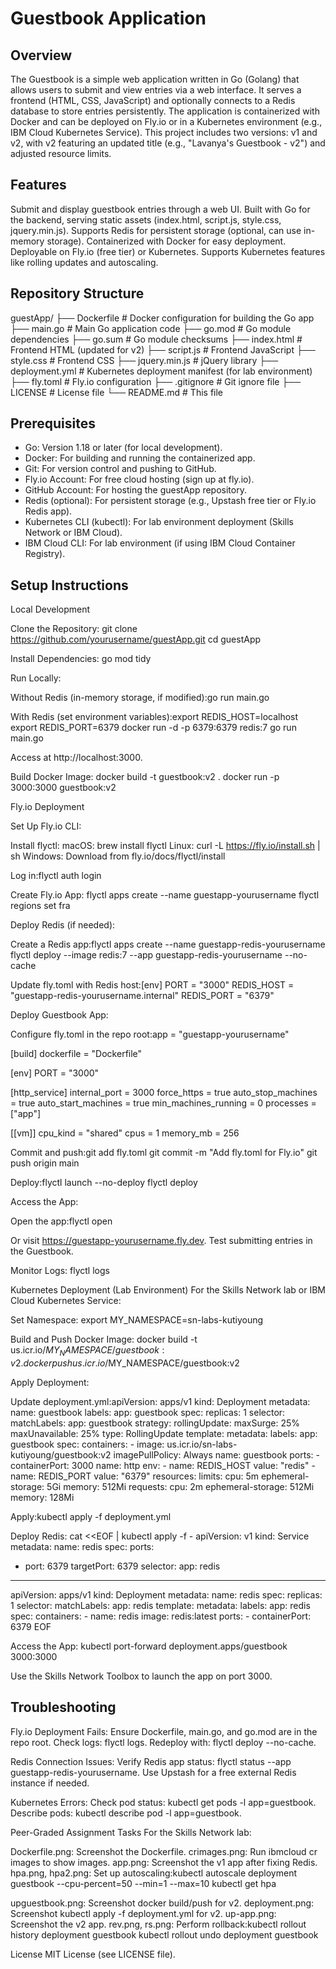 # Guestbook Application
## Overview
The Guestbook is a simple web application written in Go (Golang) that allows users to submit and view entries via a web interface. It serves a frontend (HTML, CSS, JavaScript) and optionally connects to a Redis database to store entries persistently. The application is containerized with Docker and can be deployed on Fly.io or in a Kubernetes environment (e.g., IBM Cloud Kubernetes Service). This project includes two versions: v1 and v2, with v2 featuring an updated title (e.g., "Lavanya's Guestbook - v2") and adjusted resource limits.
## Features

Submit and display guestbook entries through a web UI.
Built with Go for the backend, serving static assets (index.html, script.js, style.css, jquery.min.js).
Supports Redis for persistent storage (optional, can use in-memory storage).
Containerized with Docker for easy deployment.
Deployable on Fly.io (free tier) or Kubernetes.
Supports Kubernetes features like rolling updates and autoscaling.

## Repository Structure
guestApp/
├── Dockerfile        # Docker configuration for building the Go app
├── main.go           # Main Go application code
├── go.mod            # Go module dependencies
├── go.sum            # Go module checksums
├── index.html        # Frontend HTML (updated for v2)
├── script.js         # Frontend JavaScript
├── style.css         # Frontend CSS
├── jquery.min.js     # jQuery library
├── deployment.yml    # Kubernetes deployment manifest (for lab environment)
├── fly.toml          # Fly.io configuration
├── .gitignore        # Git ignore file
├── LICENSE           # License file
└── README.md         # This file

## Prerequisites

- Go: Version 1.18 or later (for local development).
- Docker: For building and running the containerized app.
- Git: For version control and pushing to GitHub.
- Fly.io Account: For free cloud hosting (sign up at fly.io).
- GitHub Account: For hosting the guestApp repository.
- Redis (optional): For persistent storage (e.g., Upstash free tier or Fly.io Redis app).
- Kubernetes CLI (kubectl): For lab environment deployment (Skills Network or IBM Cloud).
- IBM Cloud CLI: For lab environment (if using IBM Cloud Container Registry).

## Setup Instructions
Local Development

Clone the Repository:
git clone https://github.com/yourusername/guestApp.git
cd guestApp


Install Dependencies:
go mod tidy


Run Locally:

Without Redis (in-memory storage, if modified):go run main.go


With Redis (set environment variables):export REDIS_HOST=localhost
export REDIS_PORT=6379
docker run -d -p 6379:6379 redis:7
go run main.go


Access at http://localhost:3000.


Build Docker Image:
docker build -t guestbook:v2 .
docker run -p 3000:3000 guestbook:v2



Fly.io Deployment

Set Up Fly.io CLI:

Install flyctl:
macOS: brew install flyctl
Linux: curl -L https://fly.io/install.sh | sh
Windows: Download from fly.io/docs/flyctl/install


Log in:flyctl auth login




Create Fly.io App:
flyctl apps create --name guestapp-yourusername
flyctl regions set fra


Deploy Redis (if needed):

Create a Redis app:flyctl apps create --name guestapp-redis-yourusername
flyctl deploy --image redis:7 --app guestapp-redis-yourusername --no-cache


Update fly.toml with Redis host:[env]
  PORT = "3000"
  REDIS_HOST = "guestapp-redis-yourusername.internal"
  REDIS_PORT = "6379"




Deploy Guestbook App:

Configure fly.toml in the repo root:app = "guestapp-yourusername"

[build]
  dockerfile = "Dockerfile"

[env]
  PORT = "3000"

[http_service]
  internal_port = 3000
  force_https = true
  auto_stop_machines = true
  auto_start_machines = true
  min_machines_running = 0
  processes = ["app"]

[[vm]]
  cpu_kind = "shared"
  cpus = 1
  memory_mb = 256


Commit and push:git add fly.toml
git commit -m "Add fly.toml for Fly.io"
git push origin main


Deploy:flyctl launch --no-deploy
flyctl deploy




Access the App:

Open the app:flyctl open


Or visit https://guestapp-yourusername.fly.dev.
Test submitting entries in the Guestbook.


Monitor Logs:
flyctl logs



Kubernetes Deployment (Lab Environment)
For the Skills Network lab or IBM Cloud Kubernetes Service:

Set Namespace:
export MY_NAMESPACE=sn-labs-kutiyoung


Build and Push Docker Image:
docker build -t us.icr.io/$MY_NAMESPACE/guestbook:v2 .
docker push us.icr.io/$MY_NAMESPACE/guestbook:v2


Apply Deployment:

Update deployment.yml:apiVersion: apps/v1
kind: Deployment
metadata:
  name: guestbook
  labels:
    app: guestbook
spec:
  replicas: 1
  selector:
    matchLabels:
      app: guestbook
  strategy:
    rollingUpdate:
      maxSurge: 25%
      maxUnavailable: 25%
    type: RollingUpdate
  template:
    metadata:
      labels:
        app: guestbook
    spec:
      containers:
      - image: us.icr.io/sn-labs-kutiyoung/guestbook:v2
        imagePullPolicy: Always
        name: guestbook
        ports:
        - containerPort: 3000
          name: http
        env:
        - name: REDIS_HOST
          value: "redis"
        - name: REDIS_PORT
          value: "6379"
        resources:
          limits:
            cpu: 5m
            ephemeral-storage: 5Gi
            memory: 512Mi
          requests:
            cpu: 2m
            ephemeral-storage: 512Mi
            memory: 128Mi


Apply:kubectl apply -f deployment.yml




Deploy Redis:
cat <<EOF | kubectl apply -f -
apiVersion: v1
kind: Service
metadata:
  name: redis
spec:
  ports:
  - port: 6379
    targetPort: 6379
  selector:
    app: redis
---
apiVersion: apps/v1
kind: Deployment
metadata:
  name: redis
spec:
  replicas: 1
  selector:
    matchLabels:
      app: redis
  template:
    metadata:
      labels:
        app: redis
    spec:
      containers:
      - name: redis
        image: redis:latest
        ports:
        - containerPort: 6379
EOF


Access the App:
kubectl port-forward deployment.apps/guestbook 3000:3000


Use the Skills Network Toolbox to launch the app on port 3000.



## Troubleshooting

Fly.io Deployment Fails:
Ensure Dockerfile, main.go, and go.mod are in the repo root.
Check logs: flyctl logs.
Redeploy with: flyctl deploy --no-cache.


Redis Connection Issues:
Verify Redis app status: flyctl status --app guestapp-redis-yourusername.
Use Upstash for a free external Redis instance if needed.


Kubernetes Errors:
Check pod status: kubectl get pods -l app=guestbook.
Describe pods: kubectl describe pod -l app=guestbook.



Peer-Graded Assignment Tasks
For the Skills Network lab:

Dockerfile.png: Screenshot the Dockerfile.
crimages.png: Run ibmcloud cr images to show images.
app.png: Screenshot the v1 app after fixing Redis.
hpa.png, hpa2.png: Set up autoscaling:kubectl autoscale deployment guestbook --cpu-percent=50 --min=1 --max=10
kubectl get hpa


upguestbook.png: Screenshot docker build/push for v2.
deployment.png: Screenshot kubectl apply -f deployment.yml for v2.
up-app.png: Screenshot the v2 app.
rev.png, rs.png: Perform rollback:kubectl rollout history deployment guestbook
kubectl rollout undo deployment guestbook



License
MIT License (see LICENSE file).
